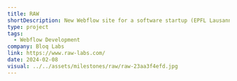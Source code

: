 ```yaml
---
title: RAW
shortDescription: New Webflow site for a software startup (EPFL Lausanne spin-off)..
type: project
tags:
  - Webflow Development
company: Bloq Labs
link: https://www.raw-labs.com/
date: 2024-02-08
visual: ../../assets/milestones/raw/raw-23aa3f4efd.jpg
---
```


